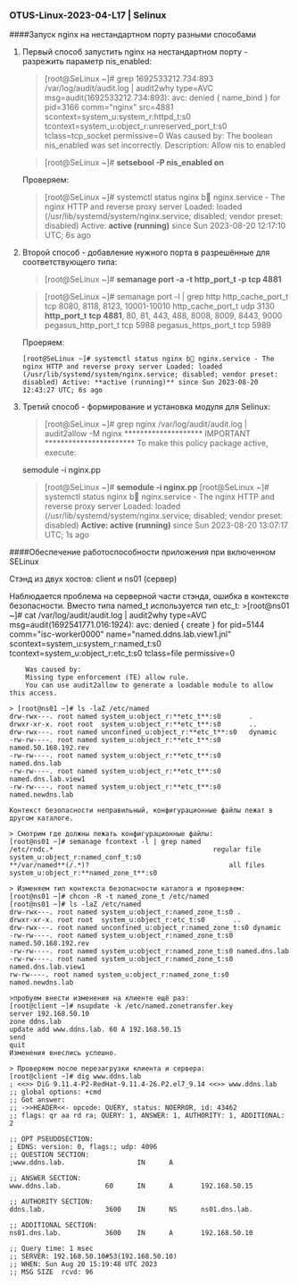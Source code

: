 ### OTUS-Linux-2023-04-L17 | Selinux

####Запуск nginx на нестандартном порту разными способами

1. Первый способ запустить nginx на нестандартном порту - разрежить параметр nis_enabled:
	
	> [root@SeLinux ~]# grep 1692533212.734:893 /var/log/audit/audit.log | audit2why
	type=AVC msg=audit(1692533212.734:893): avc:  denied  { name_bind } for  pid=3166 comm="nginx" src=4881 scontext=system_u:system_r:httpd_t:s0 tcontext=system_u:object_r:unreserved_port_t:s0 tclass=tcp_socket permissive=0
 	Was caused by:
 	The boolean nis_enabled was set incorrectly. 
 	Description:
 	Allow nis to enabled

 	> [root@SeLinux ~]# **setsebool -P nis_enabled on**

 	Проверяем:

 	> [root@SeLinux ~]# systemctl status nginx
	b\ nginx.service - The nginx HTTP and reverse proxy server
   	Loaded: loaded (/usr/lib/systemd/system/nginx.service; disabled; vendor preset: disabled)
   	Active: **active (running)** since Sun 2023-08-20 12:17:10 UTC; 6s ago


2. Второй способ - добавление нужного порта в разрешённые для соответствующего типа:
	> [root@SeLinux ~]# **semanage port -a -t http_port_t -p tcp 4881**
	
	> [root@SeLinux ~]# semanage port -l | grep http
	http_cache_port_t              tcp      8080, 8118, 8123, 10001-10010
	http_cache_port_t              udp      3130
	**http_port_t**                    **tcp      4881**, 80, 81, 443, 488, 8008, 8009, 8443, 9000
	pegasus_http_port_t            tcp      5988
	pegasus_https_port_t           tcp      5989

	Проеряем:

	`[root@SeLinux ~]# systemctl status nginx
	b nginx.service - The nginx HTTP and reverse proxy server
   	Loaded: loaded (/usr/lib/systemd/system/nginx.service; disabled; vendor preset: disabled)
   	Active: **active (running)** since Sun 2023-08-20 12:43:27 UTC; 6s ago`

3. Третий способ - формирование и установка модуля для Selinux:
	
	> [root@SeLinux ~]# grep nginx /var/log/audit/audit.log | audit2allow -M nginx
	******************** IMPORTANT ***********************
	To make this policy package active, execute:

	semodule -i nginx.pp
	> [root@SeLinux ~]# **semodule -i nginx.pp**
	> [root@SeLinux ~]# systemctl status nginx
	b nginx.service - The nginx HTTP and reverse proxy server
   	Loaded: loaded (/usr/lib/systemd/system/nginx.service; disabled; vendor preset: disabled)
   	**Active: active (running)** since Sun 2023-08-20 13:07:17 UTC; 1s ago

####Обеспечение работоспособности приложения при включенном SELinux

Стэнд из двух хостов: client и ns01 (сервер)

Наблюдается проблема на серверной части стэнда, ошибка в контексте безопасности. Вместо типа named_t используется тип etc_t:
	>[root@ns01 ~]# cat /var/log/audit/audit.log | audit2why
	type=AVC msg=audit(1692541771.016:1924): avc:  denied  { create } for  pid=5144 comm="isc-worker0000" name="named.ddns.lab.view1.jnl" scontext=system_u:system_r:named_t:s0 tcontext=system_u:object_r:etc_t:s0 tclass=file permissive=0

        Was caused by:
        Missing type enforcement (TE) allow rule.
        You can use audit2allow to generate a loadable module to allow this access.
    
    > [root@ns01 ~]# ls -laZ /etc/named
	drw-rwx---. root named system_u:object_r:**etc_t**:s0       .
	drwxr-xr-x. root root  system_u:object_r:**etc_t**:s0       ..
	drw-rwx---. root named unconfined_u:object_r:**etc_t**:s0   dynamic
	-rw-rw----. root named system_u:object_r:**etc_t**:s0       named.50.168.192.rev
	-rw-rw----. root named system_u:object_r:**etc_t**:s0       named.dns.lab
	-rw-rw----. root named system_u:object_r:**etc_t**:s0       named.dns.lab.view1
	-rw-rw----. root named system_u:object_r:**etc_t**:s0       named.newdns.lab

	Контекст безопасности неправильный, конфигурационные файлы лежат в другом каталоге.	

	> Смотрим где должны лежать конфигурационные файлы:
	[root@ns01 ~]# semanage fcontext -l | grep named
	/etc/rndc.*                                        regular file       system_u:object_r:named_conf_t:s0 
	**/var/named**(/.*)?                                   all files          system_u:object_r:**named_zone_t**:s0

	> Изменяем тип контекста безопасности каталога и проверяем:
	[root@ns01 ~]# chcon -R -t named_zone_t /etc/named
	[root@ns01 ~]# ls -laZ /etc/named
	drw-rwx---. root named system_u:object_r:named_zone_t:s0 .
	drwxr-xr-x. root root  system_u:object_r:etc_t:s0       ..
	drw-rwx---. root named unconfined_u:object_r:named_zone_t:s0 dynamic
	-rw-rw----. root named system_u:object_r:named_zone_t:s0 named.50.168.192.rev
	-rw-rw----. root named system_u:object_r:named_zone_t:s0 named.dns.lab
	-rw-rw----. root named system_u:object_r:named_zone_t:s0 named.dns.lab.view1
	rw-rw----. root named system_u:object_r:named_zone_t:s0 named.newdns.lab

	>пробуем внести изменения на клиенте ещё раз:
	[root@client ~]# nsupdate -k /etc/named.zonetransfer.key
	server 192.168.50.10
	zone ddns.lab
	update add www.ddns.lab. 60 A 192.168.50.15
	send
	quit
	Изменения внеслись успешно.

	> Проверяем после перезагрузки клиента и сервера:
	[root@client ~]# dig www.ddns.lab
	; <<>> DiG 9.11.4-P2-RedHat-9.11.4-26.P2.el7_9.14 <<>> www.ddns.lab
	;; global options: +cmd
	;; Got answer:
	;; ->>HEADER<<- opcode: QUERY, status: NOERROR, id: 43462
	;; flags: qr aa rd ra; QUERY: 1, ANSWER: 1, AUTHORITY: 1, ADDITIONAL: 2

	;; OPT PSEUDOSECTION:
	; EDNS: version: 0, flags:; udp: 4096
	;; QUESTION SECTION:
	;www.ddns.lab.                  IN      A

	;; ANSWER SECTION:
	www.ddns.lab.           60      IN      A       192.168.50.15

	;; AUTHORITY SECTION:
	ddns.lab.               3600    IN      NS      ns01.dns.lab.
	
	;; ADDITIONAL SECTION:
	ns01.dns.lab.           3600    IN      A       192.168.50.10
	
	;; Query time: 1 msec
	;; SERVER: 192.168.50.10#53(192.168.50.10)
	;; WHEN: Sun Aug 20 15:19:48 UTC 2023
	;; MSG SIZE  rcvd: 96


